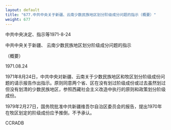 ```yaml
---
layout: default
title: "677.中共中央关于新疆、云南少数民族地区划分阶级成分问题的指示（概要）"
weight: 677
---
```


中共中央决定、指示等1971-8-24

中共中央关于新疆、 云南少数民族地区划分阶级成分问题的指示

（概要）

1971.08.24

1971年8月24日，中共中央对新疆、云南关于少数民族地区和牧区划分阶级成份问题的请示报告作出指示。原则同意两个省、区在没有划过阶级成份或过去虽然划过但没有划清的少数民族地区，参照西藏社会主义改造中执行的原则和政策划分阶级成份。

1979年2月27日，国务院批准中共新疆维吾尔自治区委员会的报告，提出1970年在牧区划定的阶级成份应予推倒，不予承认。

CCRADB


